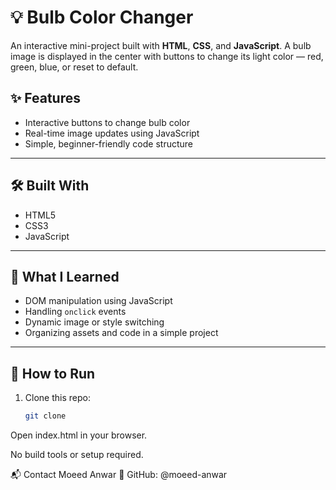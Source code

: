 # 💡 Bulb Color Changer

An interactive mini-project built with **HTML**, **CSS**, and **JavaScript**. A bulb image is displayed in the center with buttons to change its light color — red, green, blue, or reset to default.


## ✨ Features

- Interactive buttons to change bulb color
- Real-time image updates using JavaScript
- Simple, beginner-friendly code structure

---

## 🛠️ Built With

- HTML5
- CSS3
- JavaScript

---

## 🧠 What I Learned

- DOM manipulation using JavaScript
- Handling `onclick` events
- Dynamic image or style switching
- Organizing assets and code in a simple project

---

## 🚀 How to Run

1. Clone this repo:
   ```bash
   git clone 
Open index.html in your browser.

No build tools or setup required.

📬 Contact
Moeed Anwar
🔗 GitHub: @moeed-anwar


